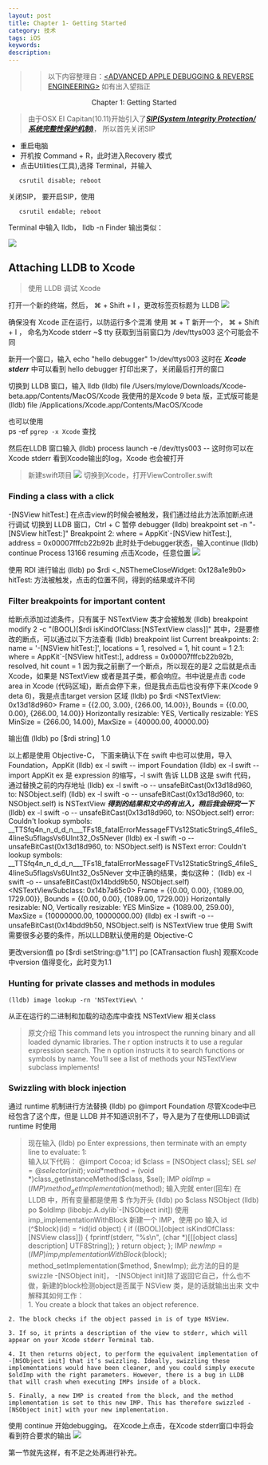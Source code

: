 ```yaml
---
layout: post
title: Chapter 1- Getting Started
category: 技术
tags: iOS
keywords:
description:
---
```


> > 以下内容整理自：[<ADVANCED APPLE DEBUGGING & REVERSE ENGINEERING>](https://store.raywenderlich.com/products/advanced-apple-debugging-and-reverse-engineering) 如有出入望指正


<p align="center">Chapter 1: Getting Started</p>

> 由于OSX EI Capitan(10.11)开始引入了[***SIP(System Integrity Protection/系统完整性保护机制)***](http://devstreaming.apple.com/videos/wwdc/2015/706nu20qkag/706/706_security_and_your_apps.pdf)， 所以首先关闭SIP

* 重启电脑
* 开机按 Command + R，此时进入Recovery 模式
* 点击Utilities(工具),选择 Terminal，并输入

```shell
   csrutil disable; reboot
```
关闭SIP，
要开启SIP，使用
```shell
   csrutil endable; reboot
```

Terminal 中输入 lldb，
	lldb -n Finder
输出类似：

![](http://olnx7jkmx.bkt.clouddn.com/2017-09-04-lldb_-n_Finder)

## Attaching LLDB to Xcode
> 使用 LLDB 调试 Xcode

打开一个新的终端，然后， ⌘ + Shift + I ，更改标签页标题为 LLDB
![](http://olnx7jkmx.bkt.clouddn.com/2017-09-04-LLDB-Window)

确保没有 Xcode 正在运行，以防运行多个混淆
使用 ⌘ + T 新开一个， ⌘ + Shift + I ， 命名为Xcode stderr
	~$ tty
获取到当前窗口为
	/dev/ttys003
这个可能会不同

新开一个窗口，输入
	echo "hello debugger" 1>/dev/ttys003
这时在 ___Xcode stderr___ 中可以看到 hello debugger 打印出来了，关闭最后打开的窗口

切换到 LLDB 窗口，输入 lldb
	(lldb) file /Users/mylove/Downloads/Xcode-beta.app/Contents/MacOS/Xcode
我使用的是Xcode 9 beta 版，正式版可能是
	(lldb) file /Applications/Xcode.app/Contents/MacOS/Xcode

也可以使用 	
	ps -ef `pgrep -x Xcode`
查找

然后在LLDB 窗口输入
	(lldb) process launch -e /dev/ttys003 --
这时你可以在 Xcode stderr 看到Xcode输出的log，Xcode 也会被打开
> 新建swift项目
> ![](http://olnx7jkmx.bkt.clouddn.com/2017-09-04-new-project)
> 切换到Xcode，打开ViewController.swift
### Finding a class with a click

-[NSView hitTest:] 在点击view的时候会被触发，我们通过给此方法添加断点进行调试
切换到 LLDB 窗口，Ctrl + C 暂停 debugger
	(lldb) breakpoint set -n "-[NSView hitTest:]"
	Breakpoint 2: where = AppKit`-[NSView hitTest:], address = 0x00007fffcb22b92b
此时处于debugger状态，输入continue
	(lldb) continue
	Process 13166 resuming
点击Xcode，任意位置
![](http://olnx7jkmx.bkt.clouddn.com/2017-09-04-LLDB-debuggerXcode-continue)

使用 RDI 进行输出
	(lldb) po $rdi
	<_NSThemeCloseWidget: 0x128a1e9b0>
hitTest: 方法被触发，点击的位置不同，得到的结果或许不同

### Filter breakpoints for important content
给断点添加过滤条件，只有属于 NSTextView 类才会被触发
	(lldb) breakpoint modify 2 -c "(BOOL)[$rdi isKindOfClass:[NSTextView class]]"
其中，2是要修改的断点，可以通过以下方法查看
	(lldb) breakpoint list
	Current breakpoints:
	2: name = '-[NSView hitTest:]', locations = 1, resolved = 1, hit count = 1
  2.1: where = AppKit`-[NSView hitTest:], address = 0x00007fffcb22b92b, resolved, hit count = 1 
因为我之前删了一个断点，所以现在的是2
之后就是点击Xcode，如果是 NSTextView 或者是其子类，都会响应。书中说是点击 code area in Xcode (代码区域)，断点会停下来，但是我点击后也没有停下来(Xcode 9 deta 6)，我是点击target version 区域
	(lldb) po $rdi
	<NSTextView: 0x13d18d960>
	Frame = {{2.00, 3.00}, {266.00, 14.00}}, Bounds = {{0.00, 0.00}, {266.00, 14.00}}
	Horizontally resizable: YES, Vertically resizable: YES
	MinSize = {266.00, 14.00}, MaxSize = {40000.00, 40000.00}

输出值
	(lldb) po [$rdi string]
	1.0

以上都是使用 Objective-C， 下面来确认下在 swift 中也可以使用，导入Foundation，AppKit
	(lldb) ex -l swift -- import Foundation 
	(lldb) ex -l swift -- import AppKit
ex 是 expression 的缩写，-l swift 告诉 LLDB 这是 swift 代码，通过替换之前的内存地址
	(lldb) ex -l swift -o -- unsafeBitCast(0x13d18d960, to: NSObject.self)
	(lldb) ex -l swift -o -- unsafeBitCast(0x13d18d960, to: NSObject.self) is NSTextView
___得到的结果和文中的有出入，稍后我会研究一下___
	(lldb) ex -l swift -o -- unsafeBitCast(0x13d18d960, to: NSObject.self)
	error: Couldn't lookup symbols:
	__TTSfq4n_n_d_d_n___TFs18_fatalErrorMessageFTVs12StaticStringS_4fileS_4lineSu5flagsVs6UInt32_Os5Never
	(lldb) ex -l swift -o -- unsafeBitCast(0x13d18d960, to: NSObject.self) is NSText
	error: Couldn't lookup symbols:
	__TTSfq4n_n_d_d_n___TFs18_fatalErrorMessageFTVs12StaticStringS_4fileS_4lineSu5flagsVs6UInt32_Os5Never
文中正确的结果，类似这种：
	(lldb) ex -l swift -o -- unsafeBitCast(0x14bdd9b50, NSObject.self) <NSTextViewSubclass: 0x14b7a65c0>
		Frame = {{0.00, 0.00}, {1089.00, 1729.00}}, Bounds = {{0.00, 0.00}, {1089.00, 1729.00}}
		Horizontally resizable: NO, Vertically resizable: YES
		MinSize = {1089.00, 259.00}, MaxSize = {10000000.00, 10000000.00}
	(lldb) ex -l swift -o -- unsafeBitCast(0x14bdd9b50, NSObject.self) is NSTextView
	true
使用 Swift 需要很多必要的条件，所以LLDB默认使用的是 Objective-C

更改version值
	po [$rdi setString:@"1.1"]
	po [CATransaction flush]
观察Xcode 中version 值得变化，此时变为1.1

### Hunting for private classes and methods in modules
	(lldb) image lookup -rn 'NSTextView\ '
从正在运行的二进制和加载的动态库中查找 NSTextView 相关class
>原文介绍
	This command lets you introspect the running binary and all loaded dynamic libraries. The r option instructs it to use a regular expression search. The n option instructs it to search functions or symbols by name.
	You’ll see a list of methods your NSTextView subclass implements!

### Swizzling with block injection
通过 runtime 机制进行方法替换
	(lldb) po @import Foundation
尽管Xcode中已经包含了这个库，但是 LLDB 并不知道识别不了，导入是为了在使用LLDB调试runtime 时使用
>现在输入
	(lldb) po
	Enter expressions, then terminate with an empty line to evaluate:
	1:  
输入以下代码：
	@import Cocoa; 
	id $class = [NSObject class]; 
	SEL $sel = @selector(init); 
	void *$method = (void *)class_getInstanceMethod($class, $sel); 
	IMP $oldImp = (IMP)method_getImplementation($method);
输入完就 enter(回车)
在 LLDB 中，所有变量都是使用 $ 作为开头
	(lldb) po $class
	NSObject
	(lldb) po $oldImp
	(libobjc.A.dylib`-[NSObject init])
使用 imp_implementationWithBlock 新建一个 IMP，使用 po 输入
	id (^$block)(id) = ^id(id object) { 
		if ((BOOL)[object isKindOfClass:[NSView class]]) {
	    	fprintf(stderr, "%s\n", (char *)[[[object class] description] UTF8String]); 
	    }
	    return object;
	}; 
	IMP $newImp = (IMP)imp_implementationWithBlock($block);
	method_setImplementation($method, $newImp);
此方法的目的是 swizzle -[NSObject init]， -[NSObject init]除了返回它自己，什么也不做，新建的block检测object是否属于 NSView 类，是的话就输出出来
文中解释其如何工作：	
	1. You create a block that takes an object reference.

	2. The block checks if the object passed in is of type NSView.

	3. If so, it prints a description of the view to stderr, which will appear on your Xcode stderr Terminal tab.

	4. It then returns object, to perform the equivalent implementation of -[NSObject init] that it’s swizzling. Ideally, swizzling these implementations would have been cleaner, and you could simply execute $oldImp with the right parameters. However, there is a bug in LLDB that will crash when executing IMPs inside of a block.

	5. Finally, a new IMP is created from the block, and the method implementation is set to this new IMP. This has therefore swizzled -[NSObject init] with your new implementation.
使用 continue 开始debugging。
在Xcode上点击，在Xcode stderr窗口中将会看到符合要求的输出
![](http://olnx7jkmx.bkt.clouddn.com/2017-09-04-LLDB-blockSwizzleInit-View)

第一节就先这样，有不足之处再进行补充。